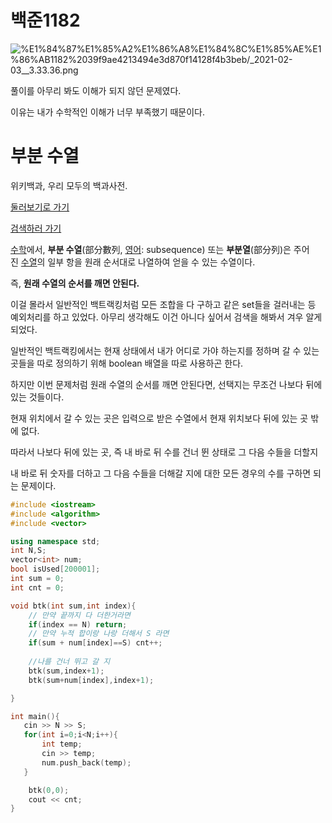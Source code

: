 # 백준1182

![%E1%84%87%E1%85%A2%E1%86%A8%E1%84%8C%E1%85%AE%E1%86%AB1182%2039f9ae4213494e3d870f14128f4b3beb/_2021-02-03__3.33.36.png](%E1%84%87%E1%85%A2%E1%86%A8%E1%84%8C%E1%85%AE%E1%86%AB1182%2039f9ae4213494e3d870f14128f4b3beb/_2021-02-03__3.33.36.png)

풀이를 아무리 봐도 이해가 되지 않던 문제였다. 

이유는 내가 수학적인 이해가 너무 부족했기 때문이다. 

# 부분 수열

위키백과, 우리 모두의 백과사전.

[둘러보기로 가기](https://ko.wikipedia.org/wiki/%EB%B6%80%EB%B6%84_%EC%88%98%EC%97%B4#mw-head)

[검색하러 가기](https://ko.wikipedia.org/wiki/%EB%B6%80%EB%B6%84_%EC%88%98%EC%97%B4#searchInput)

[수학](https://ko.wikipedia.org/wiki/%EC%88%98%ED%95%99)에서, **부분 수열**(部分數列, [영어](https://ko.wikipedia.org/wiki/%EC%98%81%EC%96%B4): subsequence) 또는 **부분열**(部分列)은 주어진 [수열](https://ko.wikipedia.org/wiki/%EC%88%98%EC%97%B4)의 일부 항을 원래 순서대로 나열하여 얻을 수 있는 수열이다.

즉, **원래 수열의 순서를 깨면 안된다.** 

이걸 몰라서 일반적인 백트랙킹처럼 모든 조합을 다 구하고 같은 set들을 걸러내는 등 예외처리를 하고 있었다. 아무리 생각해도 이건 아니다 싶어서 검색을 해봐서 겨우 알게 되었다. 

일반적인 백트랙킹에서는 현재 상태에서 내가 어디로 가야 하는지를 정하며 갈 수 있는 곳들을 따로 정의하기 위해 boolean 배열을 따로 사용하곤 한다. 

하지만 이번 문제처럼 원래 수열의 순서를 깨면 안된다면, 선택지는 무조건 나보다 뒤에 있는 것들이다. 

현재 위치에서 갈 수 있는 곳은 입력으로 받은 수열에서 현재 위치보다 뒤에 있는 곳 밖에 없다. 

따라서 나보다 뒤에 있는 곳, 즉 내 바로 뒤 수를 건너 뛴 상태로 그 다음 수들을 더할지 

내 바로 뒤 숫자를 더하고 그 다음 수들을 더해갈 지에 대한 모든 경우의 수를 구하면 되는 문제이다. 

```cpp
#include <iostream>
#include <algorithm>
#include <vector>

using namespace std;
int N,S;
vector<int> num;
bool isUsed[200001];
int sum = 0;
int cnt = 0;

void btk(int sum,int index){
    // 만약 끝까지 다 더한거라면
    if(index == N) return;
    // 만약 누적 합이랑 나랑 더해서 S 라면
    if(sum + num[index]==S) cnt++;
    
    //나를 건너 뛰고 갈 지 
    btk(sum,index+1);
    btk(sum+num[index],index+1);

}

int main(){
   cin >> N >> S;
   for(int i=0;i<N;i++){
       int temp;
       cin >> temp;
       num.push_back(temp);
   } 

    btk(0,0);
    cout << cnt;
}
```